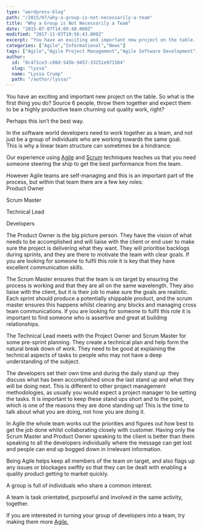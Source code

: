 ```yaml
---
type: "wordpress-blog"
path: "/2015/07/why-a-group-is-not-necessarily-a-team"
title: "Why a Group is Not Necessarily a Team"
date: "2015-07-07T14:09:48.000Z"
modified: "2017-11-03T10:56:43.000Z"
excerpt: "You have an exciting and important new project on the table. So what is the first thing you do? Source 6 people, throw them together and expect them to be a highly productive team churning out quality work, right? Perhaps this isn’t the best way. In the software world developers need to work together as a …"
categories: ["Agile","Informational","News"]
tags: ["Agile","Agile Project Management","Agile Software Development","Business","Business Tips","Group work","Headforwards","Infomational","project","project work","scrum","team work","teamwork"]
author:
  id: "0c471ce3-c08d-545b-9457-33251e971504"
  slug: "lyssa"
  name: "Lyssa Crump"
  path: "/author/lyssa/"
---
```

You have an exciting and important new project on the table. So what is the first thing you do? Source 6 people, throw them together and expect them to be a highly productive team churning out quality work, right?

Perhaps this isn’t the best way.

In the software world developers need to work together as a team, and not just be a group of individuals who are working towards the same goal.  
This is why a linear team structure can sometimes be a hindrance.

Our experience using [Agile](http://www.agilealliance.org/the-alliance/what-is-agile/) and [Scrum](https://www.scrum.org/Resources/What-is-Scrum) techniques teaches us that you need someone steering the ship to get the best performance from the team.

However Agile teams are self-managing and this is an important part of the process, but within that team there are a few key roles:  
Product Owner

Scrum Master

Technical Lead

Developers

The Product Owner is the big picture person. They have the vision of what needs to be accomplished and will liaise with the client or end user to make sure the project is delivering what they want. They will prioritise backlogs during sprints, and they are there to motivate the team with clear goals. If you are looking for someone to fulfil this role it is key that they have excellent communication skills.

The Scrum Master ensures that the team is on target by ensuring the process is working and that they are all on the same wavelength. They also liaise with the client, but it is their job to make sure the goals are realistic. Each sprint should produce a potentially shippable product, and the scrum master ensures this happens whilst clearing any blocks and managing cross team communications. If you are looking for someone to fulfil this role it is important to find someone who is assertive and great at building relationships.

The Technical Lead meets with the Project Owner and Scrum Master for some pre-sprint planning. They create a technical plan and help form the natural break down of work. They need to be good at explaining the technical aspects of tasks to people who may not have a deep understanding of the subject.

The developers set their own time and during the daily stand up  they discuss what has been accomplished since the last stand up and what they will be doing next. This is different to other project management methodologies, as usually you would expect a project manager to be setting the tasks. It is important to keep these stand ups short and to the point, which is one of the reasons they are done standing up! This is the time to talk about what you are doing, not how you are doing it.

In Agile the whole team works out the priorities and figures out how best to get the job done whilst collaborating closely with customer. Having only the Scrum Master and Product Owner speaking to the client is better than them speaking to all the developers individually where the message can get lost and people can end up bogged down in irrelevant information.

Being Agile helps keep all members of the team on target, and also flags up any issues or blockages swiftly so that they can be dealt with enabling a quality product getting to market quickly.

A group is full of individuals who share a common interest.

A team is task orientated, purposeful and involved in the same activity, together.

If you are interested in turning your group of developers into a team, try making them more [Agile.](http://www.headforwards.com/2015/06/what-is-agile/)
